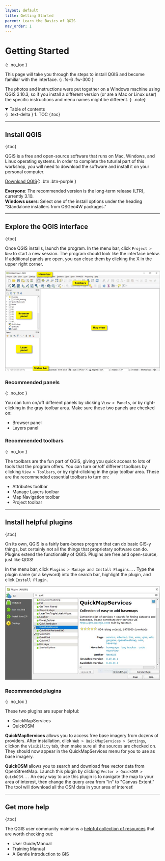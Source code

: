```yaml
---
layout: default
title: Getting Started
parent: Learn the Basics of QGIS
nav_order: 1
---
```


# Getting Started
{: .no_toc }

This page will take you through the steps to install QGIS and become familiar with the interface.
{: .fs-6 .fw-300 }

The photos and instructions were put together on a Windows machine using QGIS 3.10.3, so if you install a different version (or are a Mac or Linux user) the specific instructions and menu names might be different.
{: .note}

<details open markdown="block">
  <summary>
    Table of contents
  </summary>
  {: .text-delta }
1. TOC
{:toc}
</details>

---
## Install QGIS
{:toc}

QGIS is a free and open-source software that runs on Mac, Windows, and Linux operating systems. In order to complete the tuturial part of this workshop, you will need to download the software and install it on your personal computer. 

[Download QGIS](https://www.qgis.org/){: .btn .btn-purple }

**Everyone**: The recommended version is the long-term release (LTR), currently 3.10.<br>
**Windows users**: Select one of the install options under the heading "Standalone installers from OSGeo4W packages." 

---
## Explore the QGIS interface
{:toc}

Once QGIS installs, launch the program. In the menu bar, click `Project > New` to start a new session. The program should look like the interface below. If additional panels are open, you can close them by clicking the X in the upper right corner. 

![QGIS interface after opening a new project](media/1_NewProject_Anno.JPG "QGIS interface")

### Recommended panels
{: .no_toc }

You can turn on/off different panels by clicking `View > Panels`, or by right-clicking in the gray toolbar area. Make sure these two panels are checked on:

* Browser panel
* Layers panel

### Recommended toolbars
{: .no_toc }

The toolbars are the fun part of QGIS, giving you quick access to lots of tools that the program offers. You can turn on/off different toolbars by clicking `View > Toolbars`, or by right-clicking in the gray toolbar area. These are the recommended essential toolbars to turn on:

* Attributes toolbar
* Manage Layers toolbar
* Map Navigation toolbar
* Project toolbar

---
## Install helpful plugins
{:toc}

On its own, QGIS is a fairly bare-bones program that can do basic GIS-y things, but certainly not all the things that proprietary software can do. Plugins extend the functionality of QGIS. Plugins are free and open-source, just like QGIS!

In the menu bar, click `Plugins > Manage and Install Plugins...` Type the plugin name (or a keyword) into the search bar, highlight the plugin, and click `Install Plugin`.

![Searching for and installing a plugin in QGIS](media/2_Plugin.JPG "QGIS plugin installer")

### Recommended plugins
{: .no_toc }

These two plugins are super helpful:
* QuickMapServices
* QuickOSM

**QuickMapServices** allows you to access free base imagery from dozens of providers. After installation, click `Web > QuickMapServices > Settings`, clickon the `Visibility` tab, then make sure all the sources are checked on. They should now appear in the QuickMapServices menu for you to use as base imagery.

**QuickOSM** allows you to search and download free vector data from OpenStreetMap. Launch this plugin by clicking `Vector > QuickOSM > QuickOSM...` An easy way to use this plugin is to navigate the map to your area of interest, then change the query area from "In" to "Canvas Extent." The tool will download all the OSM data in your area of interest!

---
## Get more help
{:toc}

The QGIS user community maintains a [helpful collection of resources](https://docs.qgis.org/3.10/en/docs/index.html) that are worth checking out:
* User Guide/Manual
* Training Manual
* A Gentle Introduction to GIS
